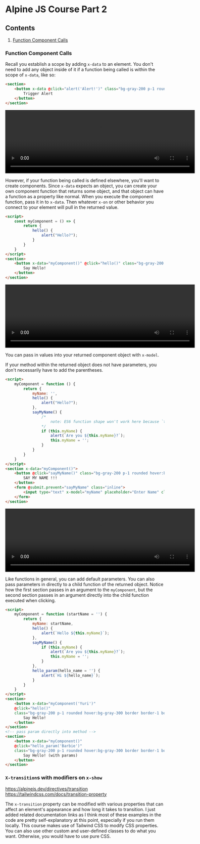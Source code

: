 # Alpine JS Course Part 2

## Contents
1. [Function Component Calls](#function-component-calls)

### Function Component Calls

Recall you establish a scope by adding `x-data` to an element. You don't need to add any object inside of it if a function being called is within the scope of `x-data`, like so:

```html
<section>
    <button x-data @click="alert('Alert!')" class="bg-gray-200 p-1 rounded hover:bg-gray-300 border border-1 border-gray-500">
        Trigger Alert
    </button>
</section>
```

<video width='600' height='200' controls>
    <source src="../vid/function-call1.mov" type="video/mp4">
</video>

However, if your function being called is defined elsewhere, you'll want to create components. Since `x-data` expects an object, you can create your own component function that returns some object, and that object can have a function as a property like normal. When you execute the component function, pass it in to `x-data`. Then whatever `x-on` or other behavior you connect to your element will pull in the returned value.

```html
<script>
    const myComponent = () => {
        return {
            hello() {
                alert("Hello?");
            }
        }
    }
</script>
<section>
    <button x-data="myComponent()" @click="hello()" class="bg-gray-200 p-1 rounded hover:bg-gray-300 border border-1 border-gray-500">
        Say Hello!
    </button>
</section>
```

<video width='600' height='200' controls>
    <source src="../vid/function-call2.mov" type="video/mp4">
</video>

You can pass in values into your returned component object with `x-model`.

If your method within the returned object does not have parameters, you don't necessarily have to add the parentheses.

```html
<script>
    myComponent = function () {
        return {
            myName: '',
            hello() {
                alert("Hello?");
            },
            sayMyName() {
                /* 
                    note: ES6 function shape won't work here because `this` would refer to the global Window object, not the returned object.
                */
                if (this.myName) {
                    alert(`Are you ${this.myName}?`);
                    this.myName = '';
                }
            }
        }
    }
</script>
<section x-data="myComponent()">
    <button @click="sayMyName()" class="bg-gray-200 p-1 rounded hover:bg-gray-300 border border-1 border-gray-500">
        SAY MY NAME !!!
    </button>
    <form @submit.prevent="sayMyName" class="inline">
        <input type="text" x-model="myName" placeholder="Enter Name" class="ml-2"> 
    </form>
</section>
```

<video width='600' height='200' controls>
    <source src="../vid/function-call3-this.mov" type="video/mp4">
</video>

Like functions in general, you can add default parameters. You can also pass parameters in directly to a child function of the returned object. Notice how the first section passes in an argument to the `myComponent`, but the second section passes in an argument directly into the child function executed when clicking.

```html
<script>
    myComponent = function (startName = '') {
        return {
            myName: startName,
            hello() {
                alert(`Hello ${this.myName}`);
            },
            sayMyName() {
                if (this.myName) {
                    alert(`Are you ${this.myName}?`);
                    this.myName = '';
                }
            },
            hello_param(hello_name = '') {
                alert(`Hi ${hello_name}`);
            }
        }
    }
</script>
<section>
    <button x-data="myComponent('Yuri')" 
    @click="hello()" 
    class="bg-gray-200 p-1 rounded hover:bg-gray-300 border border-1 border-gray-500">
        Say Hello!
    </button>
</section>
<!-- pass param directly into method -->
<section>
    <button x-data="myComponent()"
    @click="hello_param('Barbie')" 
    class="bg-gray-200 p-1 rounded hover:bg-gray-300 border border-1 border-gray-500">
        Say Hello! (with params)
    </button>
</section>
```

### `X-transition`s with modifiers on `x-show`

https://alpinejs.dev/directives/transition
https://tailwindcss.com/docs/transition-property

The `x-transition` property can be modified with various properties that can affect an element's appearance and how long it takes to transition. I just added related documentation links as I think most of these examples in the code are pretty self-explanatory at this point, especially if you run them locally. This course makes use of Tailwind CSS to modify CSS properties. You can also use other custom and user-defined classes to do what you want. Otherwise, you would have to use pure CSS.





